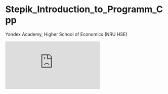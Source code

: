# Stepik_Introduction_to_Programm_Cpp
Yandex Academy, Higher School of Economics (NRU HSE)


![Image alt](https://github.com/PetrZaicev/Stepik_Introduction_to_Programm_Cpp/files/8693240/stepik-certificate-363-d1ef02c.1.pdf)
